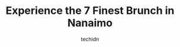 ---
layout: ampstory
image: https://i0.wp.com/www.auto.or.id/wp-content/uploads/2023/06/smittys-0-nanaimo-1686327236.jpeg?resize=640,853
author: techidn
featured: false
description: Nanaimo, British Columbia, Canada is a haven for Brunch enthusiasts, boasting an impressive array of 7 top-notch establishments. Whether youre a seasoned connoisseur or simply curious to ex
title: Experience the 7 Finest Brunch in Nanaimo
cover:
   title: Experience the 7 Finest Brunch in Nanaimo
   subtitle: AUTO.OR.ID
   background: https://www.auto.or.id/wp-content/uploads/2023/06/smittys-0-nanaimo-1686327236.jpeg

pages: 
 - layout: thirds
   top: <h1>#1 Rickys All Day Grill Nanaimo North</h1>
   bottom: "<p>Had a really nice breakfast here. Good tasting breakfast burrito and they were right when the description says its large. Lots of coffee refills was nice and everythin</p>"
   background: https://www.auto.or.id/wp-content/uploads/2023/06/smittys-1-nanaimo-1686327237.jpeg
   backgroundblur: true
 - layout: thirds
   top: <h1>#2 The Vault Cafe</h1>
   bottom: "<p>499 Wallace St, Nanaimo, BC V9R 5B7, Canada</p>"
   background: https://www.auto.or.id/wp-content/uploads/2023/06/smittys-2-nanaimo-1686327238.jpeg
   cta:
      link: https://www.auto.or.id/experience-the-7-finest-brunch-in-nanaimo/
      text: Experience the 7 Finest Brunch in Nanaimo
 - layout: thirds
   top: <h1>#3 Smittys</h1>
   bottom: "<p>117-50 Tenth St, Nanaimo, BC V9R 6L1, Canada</p>"
   background: https://images.unsplash.com/photo-1597220669155-4a3e59232dc9?ixlib=rb-4.0.3&ixid=MnwxMjA3fDB8MHxwaG90by1wYWdlfHx8fGVufDB8fHx8&auto=format&fit=crop&w=640&h=853&q=80
   cta:
      link: https://www.auto.or.id/experience-the-7-finest-brunch-in-nanaimo/
      text: Experience the 7 Finest Brunch in Nanaimo
 - layout: thirds
   top: <h1>#4 Alices Restaurant</h1>
   bottom: "<p>728 Nicol St, Nanaimo, BC V9R 4V1, Canada</p>"
   background: https://images.unsplash.com/photo-1636325778435-585ed877d753?ixlib=rb-4.0.3&ixid=MnwxMjA3fDB8MHxwaG90by1wYWdlfHx8fGVufDB8fHx8&auto=format&fit=crop&w=640&h=853&q=80
   cta:
      link: https://www.auto.or.id/experience-the-7-finest-brunch-in-nanaimo/
      text: Experience the 7 Finest Brunch in Nanaimo
 - layout: thirds
   top: <h1>#5 MGM Restaurant</h1>
   bottom: "<p>240 Nicol St, Nanaimo, BC V9R 4T2, Canada</p>"
   background: https://images.unsplash.com/photo-1639928204495-14caa69ed1b5?ixlib=rb-4.0.3&ixid=MnwxMjA3fDB8MHxwaG90by1wYWdlfHx8fGVufDB8fHx8&auto=format&fit=crop&w=640&h=853&q=80
   cta:
      link: https://www.auto.or.id/experience-the-7-finest-brunch-in-nanaimo/
      text: Experience the 7 Finest Brunch in Nanaimo
 - layout: thirds
   top: <h1>#6 Tanias Restaurant</h1>
   bottom: "<p>4286 Departure Bay Rd, Nanaimo, BC V9T 1C9, Canada</p>"
   background: https://images.unsplash.com/photo-1619843810942-f8010bb6916c?ixlib=rb-4.0.3&ixid=MnwxMjA3fDB8MHxwaG90by1wYWdlfHx8fGVufDB8fHx8&auto=format&fit=crop&w=640&h=853&q=80
   cta:
      link: https://www.auto.or.id/experience-the-7-finest-brunch-in-nanaimo/
      text: Experience the 7 Finest Brunch in Nanaimo
 - layout: thirds
   top: <h1>#7 Kellys Kitchen Cafe</h1>
   bottom: "<p>2517 Bowen Rd, Nanaimo, BC V9T 3L2, Canada</p>"
   background: https://images.unsplash.com/photo-1618156903850-a0277427c567?ixlib=rb-4.0.3&ixid=MnwxMjA3fDB8MHxwaG90by1wYWdlfHx8fGVufDB8fHx8&auto=format&fit=crop&w=640&h=853&q=80
   cta:
      link: https://www.auto.or.id/experience-the-7-finest-brunch-in-nanaimo/
      text: Experience the 7 Finest Brunch in Nanaimo
 - layout: thirds
   middle: Continue reading...
   background: https://images.unsplash.com/photo-1529589438034-00c0e7a6452f?ixlib=rb-4.0.3&ixid=MnwxMjA3fDB8MHxwaG90by1wYWdlfHx8fGVufDB8fHx8&auto=format&fit=crop&w=640&h=853&q=80
   cta:
      link: https://www.auto.or.id/experience-the-7-finest-brunch-in-nanaimo/
      text: Experience the 7 Finest Brunch in Nanaimo

---
